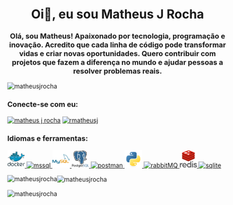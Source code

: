 <h1 align="center">Oi👋, eu sou Matheus J Rocha</h1>
<h3 align="center">Olá, sou Matheus! Apaixonado por tecnologia, programação e inovação. Acredito que cada linha de código pode transformar vidas e criar novas oportunidades. Quero contribuir com projetos que fazem a diferença no mundo e ajudar pessoas a resolver problemas reais.</h3>

<p align="left"> <img src="https://komarev.com/ghpvc/?username=matheusjrocha&label=Profile%20views&color=0e75b6&style=flat" alt="matheusjrocha" /> </p>

<h3 align="left">Conecte-se com eu:</h3>
<p align="left">
<a href="https://fb.com/matheus j rocha" target="blank"><img align="center" src="https://raw.githubusercontent.com/rahuldkjain/github-profile-readme-generator/master/src/images/icons/Social/facebook.svg" alt="matheus j rocha" height="30" width="40" /></a>
<a href="https://instagram.com/rmatheusj" target="blank"><img align="center" src="https://raw.githubusercontent.com/rahuldkjain/github-profile-readme-generator/master/src/images/icons/Social/instagram.svg" alt="rmatheusj" height="30" width="40" /></a>
</p>

<h3 align="left">Idiomas e ferramentas:</h3>
<p align="left"> <a href="https://www.docker.com/" target="_blank" rel="noreferrer"> <img src="https://raw.githubusercontent.com/devicons/devicon/master/icons/docker/docker-original-wordmark.svg" alt="docker" width="40" height="40"/> </a> <a href="https://www.microsoft.com/en-us/sql-server" target="_blank" rel="noreferrer"> <img src="https://www.svgrepo.com/show/303229/microsoft-sql-server-logo.svg" alt="mssql" width="40" height="40"/> </a> <a href="https://www.mysql.com/" target="_blank" rel="noreferrer"> <img src="https://raw.githubusercontent.com/devicons/devicon/master/icons/mysql/mysql-original-wordmark.svg" alt="mysql" width="40" height="40"/> </a> <a href="https://www.postgresql.org" target="_blank" rel="noreferrer"> <img src="https://raw.githubusercontent.com/devicons/devicon/master/icons/postgresql/postgresql-original-wordmark.svg" alt="postgresql" width="40" height="40"/> </a> <a href="https://postman.com" target="_blank" rel="noreferrer"> <img src="https://www.vectorlogo.zone/logos/getpostman/getpostman-icon.svg" alt="postman" width="40" altura="40"/> </a> <a href="https://www.python.org" target="_blank" rel="noreferrer"> <img src="https://raw.githubusercontent.com/devicons/devicon/master/icons/python/python-original.svg" alt="python" width="40" height="40"/> </a> <a href="https://www.rabbitmq.com" target="_blank" rel="noreferrer"> <img src="https://www.vectorlogo.zone/logos/rabbitmq/rabbitmq-icon.svg" alt="rabbitMQ" width="40" height="40"/> </a> <a href="https://redis.io" target="_blank" rel="noreferrer"> <img src="https://raw.githubusercontent.com/devicons/devicon/master/icons/redis/redis-original-wordmark.svg" alt="redis" width="40" height="40"/> </a> <a href="https://www.sqlite.org/" target="_blank" rel="noreferrer"> <img src="https://www.vectorlogo.zone/logos/sqlite/sqlite-icon.svg" alt="sqlite" width="40" height="40"/> </a> </p>

<p><img align="left" src="https://github-readme-stats.vercel.app/api/top-langs?username=matheusjrocha&show_icons=true&theme=dark&locale=en&layout=compact" alt="matheusjrocha" /></p>

<p> <img align="center" src="https://github-readme-stats.vercel.app/api?username=matheusjrocha&show_icons=true&theme=dark&hide_border=true&locale=en" alt="matheusjrocha" /></p>

<p><img align="center" src="https://github-readme-streak-stats.herokuapp.com/?user=matheusjrocha&theme=dark" alt="matheusjrocha" /></p>
